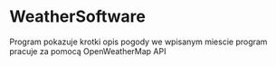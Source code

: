 # WeatherSoftware
Program pokazuje krotki opis pogody we wpisanym miescie program pracuje za pomocą OpenWeatherMap API
